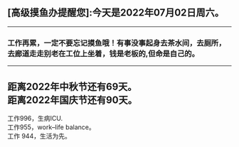 ## [高级摸鱼办提醒您]:今天是2022年07月02日周六。
---
### 工作再累，一定不要忘记摸鱼哦！有事没事起身去茶水间，去厕所，去廊道走走别老在工位上坐着，钱是老板的,但命是自己的。
---
距离2022年中秋节还有69天。  
距离2022年国庆节还有90天。  
---
工作996，生病ICU.  
工作955，work–life balance。  
工作 944，生活为先。